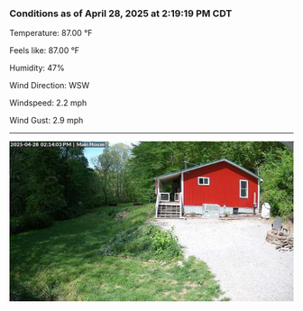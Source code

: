 ### Conditions as of April 28, 2025 at 2:19:19 PM CDT 

Temperature: 87.00 &deg;F

Feels like: 87.00 &deg;F

Humidity: 47%

Wind Direction: WSW

Windspeed: 2.2 mph

Wind Gust: 2.9 mph

---

<img src="./images/latest.jpeg"/>

